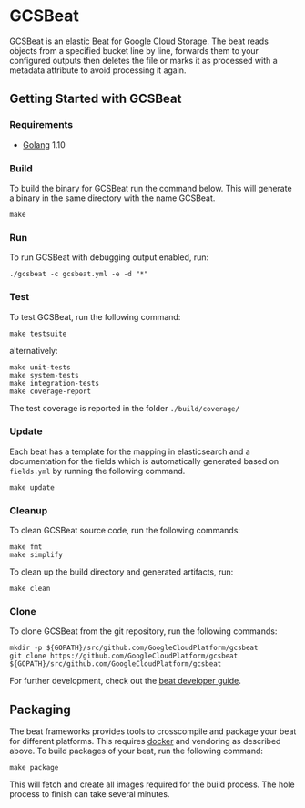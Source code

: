 # GCSBeat

GCSBeat is an elastic Beat for Google Cloud Storage.
The beat reads objects from a specified bucket line by line, forwards them to your configured 
outputs then deletes the file or marks it as processed with a metadata attribute to avoid processing
it again.

## Getting Started with GCSBeat

### Requirements

* [Golang](https://golang.org/dl/) 1.10


### Build

To build the binary for GCSBeat run the command below. This will generate a binary
in the same directory with the name GCSBeat.

```
make
```


### Run

To run GCSBeat with debugging output enabled, run:

```
./gcsbeat -c gcsbeat.yml -e -d "*"
```


### Test

To test GCSBeat, run the following command:

```
make testsuite
```

alternatively:
```
make unit-tests
make system-tests
make integration-tests
make coverage-report
```

The test coverage is reported in the folder `./build/coverage/`

### Update

Each beat has a template for the mapping in elasticsearch and a documentation for the fields
which is automatically generated based on `fields.yml` by running the following command.

```
make update
```


### Cleanup

To clean  GCSBeat source code, run the following commands:

```
make fmt
make simplify
```

To clean up the build directory and generated artifacts, run:

```
make clean
```


### Clone

To clone GCSBeat from the git repository, run the following commands:

```
mkdir -p ${GOPATH}/src/github.com/GoogleCloudPlatform/gcsbeat
git clone https://github.com/GoogleCloudPlatform/gcsbeat ${GOPATH}/src/github.com/GoogleCloudPlatform/gcsbeat
```


For further development, check out the [beat developer guide](https://www.elastic.co/guide/en/beats/libbeat/current/new-beat.html).


## Packaging

The beat frameworks provides tools to crosscompile and package your beat for different platforms. This requires [docker](https://www.docker.com/) and vendoring as described above. To build packages of your beat, run the following command:

```
make package
```

This will fetch and create all images required for the build process. The hole process to finish can take several minutes.

